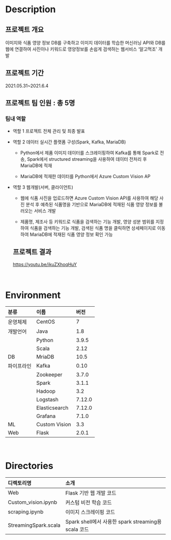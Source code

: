 # Description

## 프로젝트 개요
이미지와 식품 영양 정보 DB를 구축하고 이미지 데이터를 학습한 머신러닝 API와 DB를 웹에 연결하여 사진이나 키워드로 영양정보를 손쉽게 검색하는 웹서비스 ‘알고먹조’ 개발

## 프로젝트 기간
2021.05.31~2021.6.4

## 프로젝트 팀 인원 : 총 5명
### 팀내 역할
- 역할 1 프로젝트 전체 관리 및 최종 발표

- 역할 2 데이터 실시간 플랫폼 구성(Spark, Kafka, MariaDB)
  - Python에서 제품 이미지 데이터를 스크레이핑하여 Kafka를 통해 Spark로 전송, Spark에서 structured streaming을 사용하여 데이터 전처리 후 MariaDB에 적재

  - MariaDB에 적재한 데이터를 Python에서 Azure Custom Vision AP

- 역할 3 웹개발(서버, 클라이언트)

  - 웹에 식품 사진을 업로드하면 Azure Custom Vision API를 사용하여 해당 사진 분석 후 예측된 식품명을 기반으로 MariaDB에 적재된 식품 영양 정보를 불러오는 서비스 개발
  
  - 제품명, 제조사 등 키워드로 식품을 검색하는 기능 개발, 영양 성분 범위를 지정하여 식품을 검색하는 기능 개발, 검색된 식품 명을 클릭하면 상세페이지로 이동하여 MariaDB에 적재된 식품 영양 정보 확인 가능

  ## 프로젝트 결과
  https://youtu.be/ikuZXhoqHuY


<br>

# Environment

|분류|이름|버전|
|:---|:---|:---|
|운영체제|CentOS|7|
|개발언어|Java|1.8|
||Python|3.9.5|
||Scala|2.12|
|DB|MriaDB|10.5|
|파이프라인|Kafka|0.10|
||Zookeeper|3.7.0|
||Spark|3.1.1|
||Hadoop|3.2|
||Logstash|7.12.0|
||Elasticsearch|7.12.0|
||Grafana|7.1.0|
|ML|Custom Vision|3.3|
|Web|Flask|2.0.1|

<br>

# Directories

|디렉토리명|소개|
|:---|:---|
|Web|Flask 기반 웹 개발 코드|
|Custom_vision.ipynb|커스텀 비전 학습 코드|
|scraping.ipynb|이미지 스크레이핑 코드|
|StreamingSpark.scala|Spark shell에서 사용한 spark streaming용 scala 코드|